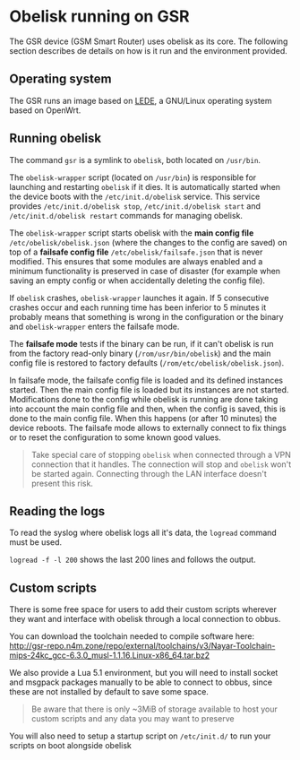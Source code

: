 # Obelisk running on GSR

The GSR device (GSM Smart Router) uses obelisk as its core. The following section describes de details on how is it run and the environment provided.

## Operating system

The GSR runs an image based on [LEDE](https://lede-project.org/), a GNU/Linux operating system based on OpenWrt.

## Running obelisk

The command `gsr` is a symlink to `obelisk`, both located on `/usr/bin`.

The `obelisk-wrapper` script (located on `/usr/bin`) is responsible for launching and restarting `obelisk` if it dies. It is automatically started when the device boots with the `/etc/init.d/obelisk` service. This service provides `/etc/init.d/obelisk stop`, `/etc/init.d/obelisk start` and `/etc/init.d/obelisk restart` commands for managing obelisk.

The `obelisk-wrapper` script starts obelisk with the **main config file** `/etc/obelisk/obelisk.json` (where the changes to the config are saved) on top of a **failsafe config file** `/etc/obelisk/failsafe.json` that is never modified. This ensures that some modules are always enabled and a minimum functionality is preserved in case of disaster (for example when saving an empty config or when accidentally deleting the config file).

If `obelisk` crashes, `obelisk-wrapper` launches it again. If 5 consecutive crashes occur and each running time has been inferior to 5 minutes it probably means that something is wrong in the configuration or the binary and `obelisk-wrapper` enters the failsafe mode.

The **failsafe mode** tests if the binary can be run, if it can't obelisk is run from the factory read-only binary (`/rom/usr/bin/obelisk`) and the main config file is restored to factory defaults (`/rom/etc/obelisk/obelisk.json`).

In failsafe mode, the failsafe config file is loaded and its defined instances started. Then the main config file is loaded but its instances are not started. Modifications done to the config while obelisk is running are done taking into account the main config file and then, when the config is saved, this is done to the main config file. When this happens (or after 10 minutes) the device reboots. The failsafe mode allows to externally connect to fix things or to reset the configuration to some known good values.

> Take special care of stopping `obelisk` when connected through a VPN connection that it handles. The connection will stop and `obelisk` won't be started again.
> Connecting through the LAN interface doesn't present this risk.

## Reading the logs

To read the syslog where obelisk logs all it's data, the `logread` command must be used.

`logread -f -l 200` shows the last 200 lines and follows the output.

## Custom scripts

There is some free space for users to add their custom scripts wherever they want and interface with obelisk through a local connection to obbus.

You can download the toolchain needed to compile software here: http://gsr-repo.n4m.zone/repo/external/toolchains/v3/Nayar-Toolchain-mips-24kc_gcc-6.3.0_musl-1.1.16.Linux-x86_64.tar.bz2

We also provide a Lua 5.1 environment, but you will need to install socket and msgpack packages manually to be able to connect to obbus, since these are not installed by default to save some space.

> Be aware that there is only ~3MiB of storage available to host your custom scripts and any data you may want to preserve

You will also need to setup a startup script on `/etc/init.d/` to run your scripts on boot alongside obelisk
